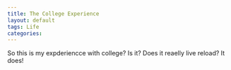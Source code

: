 ```yaml
---
title: The College Experience 
layout: default
tags: Life
categories: 
---
```

So this is my expderiencce with college? Is it? Does it reaelly live reload? It does!


